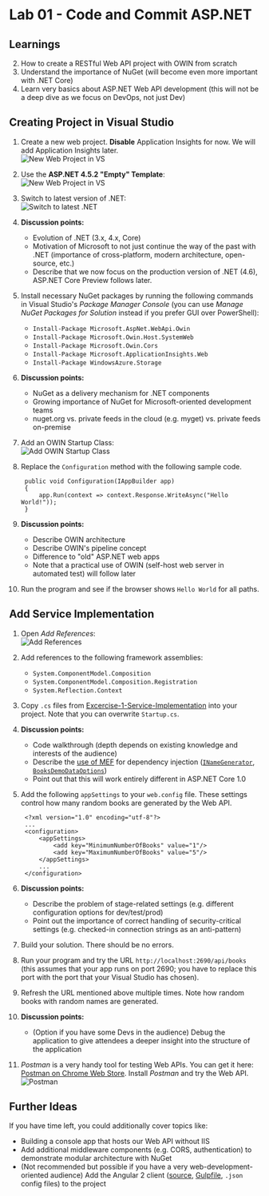 # Lab 01 - Code and Commit ASP.NET


## Learnings


2. How to create a RESTful Web API project with OWIN from scratch
3. Understand the importance of NuGet (will become even more important with .NET Core)
4. Learn very basics about ASP.NET Web API development (this will not be a deep dive as we focus on DevOps, not just Dev) 


## Creating Project in Visual Studio

1. Create a new web project. **Disable** Application Insights for now. We will add Application Insights later. <br/>![New Web Project in VS](../../img/practicaldevops-create-empty-web-project.png)

1. Use the **ASP.NET 4.5.2 "Empty" Template**:<br/>
   ![New Web Project in VS](../../img/visual-studio-new-web-project-02.png)

1. Switch to latest version of .NET:<br/>
   ![Switch to latest .NET](../../img/switch-to-dotnet-4_6.png)

1. **Discussion points:**
   * Evolution of .NET (3.x, 4.x, Core)
   * Motivation of Microsoft to not just continue the way of the past with .NET (importance of cross-platform, modern architecture, open-source, etc.)
   * Describe that we now focus on the production version of .NET (4.6), ASP.NET Core Preview follows later.
   
1. Install necessary NuGet packages by running the following commands in Visual Studio's *Package Manager Console* (you can use *Manage NuGet Packages for Solution* instead if you prefer GUI over PowerShell):
   * `Install-Package Microsoft.AspNet.WebApi.Owin`
   * `Install-Package Microsoft.Owin.Host.SystemWeb`
   * `Install-Package Microsoft.Owin.Cors`
   * `Install-Package Microsoft.ApplicationInsights.Web`
   * `Install-Package WindowsAzure.Storage`

1. **Discussion points:**
   * NuGet as a delivery mechanism for .NET components
   * Growing importance of NuGet for Microsoft-oriented development teams
   * nuget.org vs. private feeds in the cloud (e.g. myget) vs. private feeds on-premise

1. Add an OWIN Startup Class:<br/>
   ![Add OWIN Startup Class](img/create-startup-class.png)

1. Replace the `Configuration` method with the following sample code.
   ```
    public void Configuration(IAppBuilder app)
    {
        app.Run(context => context.Response.WriteAsync("Hello World!"));
    }
   ```

1. **Discussion points:**
   * Describe OWIN architecture
   * Describe OWIN's pipeline concept
   * Difference to "old" ASP.NET web apps
   * Note that a practical use of OWIN (self-host web server in automated test) will follow later

1. Run the program and see if the browser shows `Hello World` for all paths.


## Add Service Implementation

1. Open *Add References*:<br/>
   ![Add References](../../img/add-references.png)

1. Add references to the following framework assemblies:
   * `System.ComponentModel.Composition`
   * `System.ComponentModel.Composition.Registration`
   * `System.Reflection.Context`

1. Copy `.cs` files from [Excercise-1-Service-Implementation](assets/Exercise-1-Service-Implementation) into your project. Note that you can overwrite `Startup.cs`.

1. **Discussion points:**
   * Code walkthrough (depth depends on existing knowledge and interests of the audience)
   * Describe the [use of MEF](src/Books/Startup.cs#L42-L62) for dependency injection ([`INameGenerator`](src/Books/Services/INameGenerator.cs), [`BooksDemoDataOptions`](src/Books/Controllers/BooksDemoDataOptions.cs))
   * Point out that this will work entirely different in ASP.NET Core 1.0

1. Add the following `appSettings` to your `web.config` file. These settings control how many random books are generated by the Web API.
   ```
    <?xml version="1.0" encoding="utf-8"?>
    ...
    <configuration>
        <appSettings>
            <add key="MinimumNumberOfBooks" value="1"/>
            <add key="MaximumNumberOfBooks" value="5"/>
        </appSettings>
        ...
    </configuration>
   ```

1. **Discussion points:**
   * Describe the problem of stage-related settings (e.g. different configuration options for dev/test/prod)
   * Point out the importance of correct handling of security-critical settings (e.g. checked-in connection strings as an anti-pattern)

1. Build your solution. There should be no errors.

1. Run your program and try the URL `http://localhost:2690/api/books` (this assumes that your app runs on port 2690; you have to replace this port with the port that your Visual Studio has chosen).

1. Refresh the URL mentioned above multiple times. Note how random books with random names are generated.

1. **Discussion points:**
   * (Option if you have some Devs in the audience) Debug the application to give attendees a deeper insight into the structure of the application

1. *Postman* is a very handy tool for testing Web APIs. You can get it here: [Postman on Chrome Web Store](https://chrome.google.com/webstore/detail/postman/fhbjgbiflinjbdggehcddcbncdddomop). Install *Postman* and try the Web API.<br/>
   ![Postman](img/postman.png)
   
   
## Further Ideas

If you have time left, you could additionally cover topics like:

* Building a console app that hosts our Web API without IIS
* Add additional middleware components (e.g. CORS, authentication) to demonstrate modular architecture with NuGet
* (Not recommended but possible if you have a very web-development-oriented audience) Add the Angular 2 client ([source](../Sample/AspNetCore1/src), [Gulpfile](../Sample/AspNetCore1/Gulpfile.js), `.json` config files) to the project
